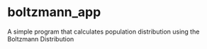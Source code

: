 # boltzmann_app
A simple program that calculates population distribution using the Boltzmann Distribution
